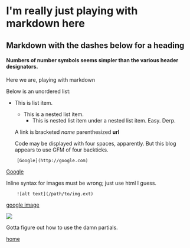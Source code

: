 <h1>I'm really just playing with markdown here</h1>

Markdown with the dashes below for a heading
---

#### Numbers of number symbols seems simpler than the various header designators.

Here we are, playing with markdown 

Below is an unordered list: 

  * This is list item.
     * This is a nested list item.
       * This is nested list item under a nested list item. Easy. Derp.

    A link is bracketed _name_ parenthesized **url**

    Code may be displayed with four spaces, apparently. But this blog appears to use GFM of four backticks.


````
    [Google](http://google.com)
````

[Google](http://google.com)
  
Inline syntax for images must be wrong; just use html I guess.

```` 
    ![alt text](/path/to/img.ext)
````
[google image](https://www.google.com/images/srpr/logo11w.png)

<img src="https://www.google.com/images/srpr/logo11w.png">

Gotta figure out how to use the damn partials.


[home](http://samspector.github.io)
